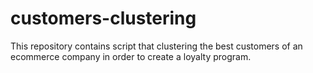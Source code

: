 # customers-clustering
This repository contains script that clustering the best customers of an ecommerce company in order to create a loyalty program.
